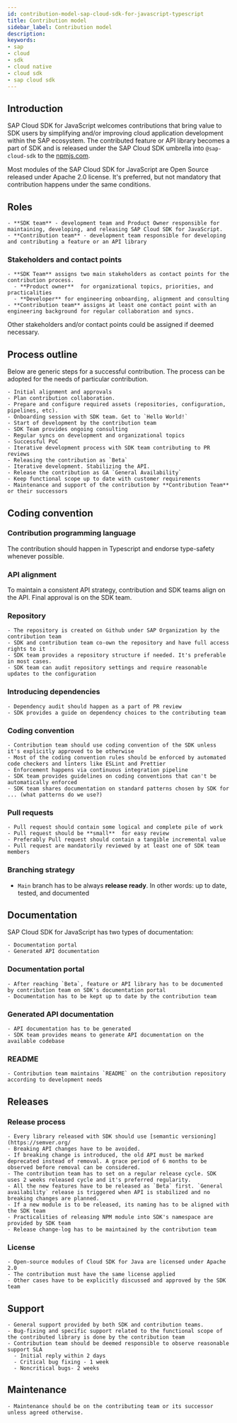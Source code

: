 ```yaml
---
id: contribution-model-sap-cloud-sdk-for-javascript-typescript
title: Contribution model
sidebar_label: Contribution model
description:
keywords:
- sap
- cloud
- sdk
- cloud native
- cloud sdk
- sap cloud sdk
---
```


## Introduction

SAP Cloud SDK for JavaScript welcomes contributions that bring value to SDK users by simplifying and/or improving cloud application development within the SAP ecosystem. The contributed feature or API library becomes a part of SDK and is released under the SAP Cloud SDK umbrella into `@sap-cloud-sdk` to the [npmjs.com](https://www.npmjs.com/).

Most modules of the SAP Cloud SDK for JavaScript are Open Source released under Apache 2.0 license. It's preferred, but not mandatory that contribution happens under the same conditions.

## Roles

    - **SDK team** - development team and Product Owner responsible for maintaining, developing, and releasing SAP Cloud SDK for JavaScript.
    - **Contribution team** - development team responsible for developing and contributing a feature or an API library

### Stakeholders and contact points

    - **SDK Team** assigns two main stakeholders as contact points for the contribution process.
      - **Product owner**  for organizational topics, priorities, and practicalities
      - **Developer** for engineering onboarding, alignment and consulting
    - **Contribution team** assigns at least one contact point with an engineering background for regular collaboration and syncs.

Other stakeholders and/or contact points could be assigned if deemed necessary.

## Process outline

Below are generic steps for a successful contribution. The process can be adopted for the needs of particular contribution.

    - Initial alignment and approvals
    - Plan contribution collaboration.
    - Prepare and configure required assets (repositories, configuration, pipelines, etc).
    - Onboarding session with SDK team. Get to `Hello World!`
    - Start of development by the contribution team
    - SDK Team provides ongoing consulting
    - Regular syncs on development and organizational topics
    - Successful PoC
    - Iterative development process with SDK team contributing to PR reviews
    - Releasing the contribution as `Beta`
    - Iterative development. Stabilizing the API.
    - Release the contribution as GA `General Availability`
    - Keep functional scope up to date with customer requirements
    - Maintenance and support of the contribution by **Contribution Team** or their successors

## Coding convention

### Contribution programming language

The contribution should happen in Typescript and endorse type-safety whenever possible.

### API alignment

To maintain a consistent API strategy, contribution and SDK teams align on the API. Final approval is on the SDK team.

### Repository

    - The repository is created on Github under SAP Organization by the contribution team
    - SDK and contribution team co-own the repository and have full access rights to it
    - SDK team provides a repository structure if needed. It's preferable in most cases.
    - SDK team can audit repository settings and require reasonable updates to the configuration

### Introducing dependencies

    - Dependency audit should happen as a part of PR review
    - SDK provides a guide on dependency choices to the contributing team

### Coding convention

    - Contribution team should use coding convention of the SDK unless it's explicitly approved to be otherwise
    - Most of the coding convention rules should be enforced by automated code checkers and linters like ESLint and Prettier
    - Enforcement happens via continuous integration pipeline
    - SDK team provides guidelines on coding conventions that can't be automatically enforced
    - SDK team shares documentation on standard patterns chosen by SDK for ... (what patterns do we use?)

### Pull requests

    - Pull request should contain some logical and complete pile of work
    - Pull request should be **small**  for easy review
    - Preferably Pull request should contain a tangible incremental value
    - Pull request are mandatorily reviewed by at least one of SDK team members

### Branching strategy

  - `Main` branch has to be always **release ready**. In other words: up to date, tested, and documented

## Documentation

SAP Cloud SDK for JavaScript has two types of documentation:

    - Documentation portal
    - Generated API documentation

### Documentation portal

    - After reaching `Beta`, feature or API library has to be documented by contribution team on SDK's documentation portal
    - Documentation has to be kept up to date by the contribution team

### Generated API documentation

    - API documentation has to be generated
    - SDK team provides means to generate API documentation on the available codebase

### README

    - Contribution team maintains `README` on the contribution repository according to development needs

## Releases

### Release process

    - Every library released with SDK should use [semantic versioning](https://semver.org/
    - Breaking API changes have to be avoided.
    - If breaking change is introduced, the old API must be marked deprecated instead of removal. A grace period of 6 months to be observed before removal can be considered.
    - The contribution team has to set on a regular release cycle. SDK uses 2 weeks released cycle and it's preferred regularity.
    - All the new features have to be released as `Beta` first. `General availability` release is triggered when API is stabilized and no breaking changes are planned.
    - If a new module is to be released, its naming has to be aligned with the SDK team
    - Practicalities of releasing NPM module into SDK's namespace are provided by SDK team
    - Release change-log has to be maintained by the contribution team


### License

    - Open-source modules of Cloud SDK for Java are licensed under Apache 2.0
    - The contribution must have the same license applied
    - Other cases have to be explicitly discussed and approved by the SDK team


## Support

    - General support provided by both SDK and contribution teams.
    - Bug-fixing and specific support related to the functional scope of the contributed library is done by the contribution team
    - Contribution team should be deemed responsible to observe reasonable support SLA
      - Initial reply within 2 days
      - Critical bug fixing - 1 week
      - Noncritical bugs- 2 weeks

## Maintenance

    - Maintenance should be on the contributing team or its successor unless agreed otherwise.

